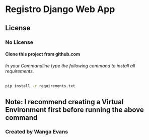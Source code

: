 # Registro Django Web App
## License 
### No License 

#### Clone this project from github.com
###### In your Commandline type the following command to install all requirements.
```bash
pip install -r requirements.txt
```

## Note: I recommend creating a Virtual Environment first before running the above command

### Created by Wanga Evans